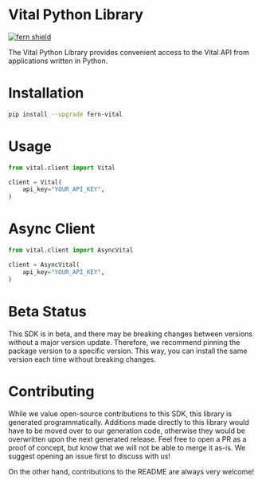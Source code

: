 <!-- Begin Title, generated by Fern  -->
# Vital Python Library

[![fern shield](https://img.shields.io/badge/%F0%9F%8C%BF-SDK%20generated%20by%20Fern-brightgreen)](https://github.com/fern-api/fern)

The Vital Python Library provides convenient access to the Vital API from applications written in Python.
<!-- End Title  -->

<!-- Begin Installation, generated by Fern  -->
# Installation

```sh
pip install --upgrade fern-vital
```
<!-- End Installation  -->

<!-- Begin Usage, generated by Fern  -->
# Usage

```python
from vital.client import Vital

client = Vital(
    api_key="YOUR_API_KEY",
)
```
<!-- End Usage  -->

<!-- Begin Async Usage, generated by Fern  -->
# Async Client

```python
from vital.client import AsyncVital

client = AsyncVital(
    api_key="YOUR_API_KEY",
)
```
<!-- End Async Usage  -->

<!-- Begin Status, generated by Fern  -->
# Beta Status

This SDK is in beta, and there may be breaking changes between versions without a major 
version update. Therefore, we recommend pinning the package version to a specific version. 
This way, you can install the same version each time without breaking changes.
<!-- End Status  -->

<!-- Begin Contributing, generated by Fern  -->
# Contributing

While we value open-source contributions to this SDK, this library is generated programmatically. 
Additions made directly to this library would have to be moved over to our generation code, 
otherwise they would be overwritten upon the next generated release. Feel free to open a PR as
 a proof of concept, but know that we will not be able to merge it as-is. We suggest opening 
an issue first to discuss with us!

On the other hand, contributions to the README are always very welcome!
<!-- End Contributing  -->

